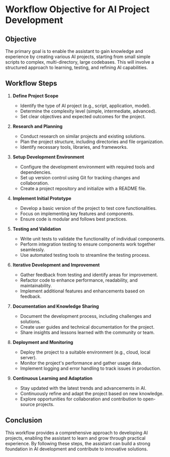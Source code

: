 # Workflow Objective for AI Project Development

## Objective
The primary goal is to enable the assistant to gain knowledge and experience by creating various AI projects, starting from small simple scripts to complex, multi-directory, large codebases. This will involve a structured approach to learning, testing, and refining AI capabilities.

## Workflow Steps

1. **Define Project Scope**
   - Identify the type of AI project (e.g., script, application, model).
   - Determine the complexity level (simple, intermediate, advanced).
   - Set clear objectives and expected outcomes for the project.

2. **Research and Planning**
   - Conduct research on similar projects and existing solutions.
   - Plan the project structure, including directories and file organization.
   - Identify necessary tools, libraries, and frameworks.

3. **Setup Development Environment**
   - Configure the development environment with required tools and dependencies.
   - Set up version control using Git for tracking changes and collaboration.
   - Create a project repository and initialize with a README file.

4. **Implement Initial Prototype**
   - Develop a basic version of the project to test core functionalities.
   - Focus on implementing key features and components.
   - Ensure code is modular and follows best practices.

5. **Testing and Validation**
   - Write unit tests to validate the functionality of individual components.
   - Perform integration testing to ensure components work together seamlessly.
   - Use automated testing tools to streamline the testing process.

6. **Iterative Development and Improvement**
   - Gather feedback from testing and identify areas for improvement.
   - Refactor code to enhance performance, readability, and maintainability.
   - Implement additional features and enhancements based on feedback.

7. **Documentation and Knowledge Sharing**
   - Document the development process, including challenges and solutions.
   - Create user guides and technical documentation for the project.
   - Share insights and lessons learned with the community or team.

8. **Deployment and Monitoring**
   - Deploy the project to a suitable environment (e.g., cloud, local server).
   - Monitor the project's performance and gather usage data.
   - Implement logging and error handling to track issues in production.

9. **Continuous Learning and Adaptation**
   - Stay updated with the latest trends and advancements in AI.
   - Continuously refine and adapt the project based on new knowledge.
   - Explore opportunities for collaboration and contribution to open-source projects.

## Conclusion
This workflow provides a comprehensive approach to developing AI projects, enabling the assistant to learn and grow through practical experience. By following these steps, the assistant can build a strong foundation in AI development and contribute to innovative solutions.

